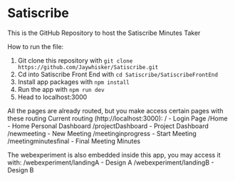 # Satiscribe
This is the GitHub Repository to host the Satiscribe Minutes Taker

How to run the file:
1. Git clone this repository with `git clone https://github.com/Jaywhisker/Satiscribe.git`
2. Cd into Satiscribe Front End with `cd Satiscribe/SatiscribeFrontEnd`
3. Install app packages with `npm install`
4. Run the app with `npm run dev`
5. Head to localhost:3000

All the pages are already routed, but you make access certain pages with these routing
Current routing (http://localhost:3000):
/ - Login Page
/Home - Home Personal Dashboard
/projectDashboard - Project Dashboard
/newmeeting - New Meeting
/meetinginprogress - Start Meeting
/meetingminutesfinal - Final Meeting Minutes

The webexperiment is also embedded inside this app, you may access it with:
/webexperiment/landingA - Design A
/webexperiment/landingB - Design B
